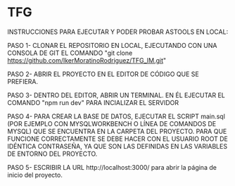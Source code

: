 # TFG

INSTRUCCIONES PARA EJECUTAR Y PODER PROBAR ASTOOLS EN LOCAL:



PASO 1- CLONAR EL REPOSITORIO EN LOCAL, EJECUTANDO CON UNA CONSOLA DE GIT EL COMANDO "git clone https://github.com/IkerMoratinoRodriguez/TFG_IM.git"

PASO 2- ABRIR EL PROYECTO EN EL EDITOR DE CÓDIGO QUE SE PREFIERA.

PASO 3- DENTRO DEL EDITOR, ABRIR UN TERMINAL. EN ÉL EJECUTAR EL COMANDO "npm run dev" PARA INCIALIZAR EL SERVIDOR

PASO 4- PARA CREAR LA BASE DE DATOS, EJECUTAR EL SCRIPT main.sql (POR EJEMPLO CON MYSQLWORKBENCH O LÍNEA DE COMANDOS DE MYSQL) QUE SE ENCUENTRA EN LA CARPETA DEL PROYECTO. PARA QUE FUNCIONE CORRECTAMENTE SE DEBE HACER CON EL USUARIO ROOT DE IDÉNTICA CONTRASEÑA, YA QUE SON LAS DEFINIDAS EN LAS VARIABLES DE ENTORNO DEL PROYECTO.

PASO 5- ESCRIBIR LA URL http://localhost:3000/ para abrir la página de inicio del proyecto.
